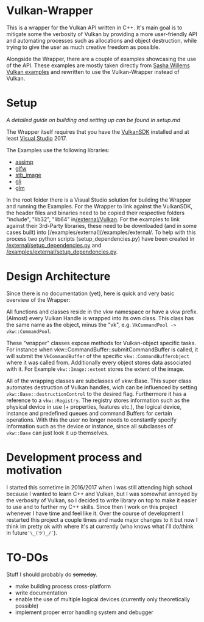 # Vulkan-Wrapper

This is a wrapper for the Vulkan API written in C++. It's main goal is to mitigate some the verbosity of Vulkan by providing a more user-friendly API and automating processes such as allocations and object destruction, while trying to give the user as much creative freedom as possible.

Alongside the Wrapper, there are a couple of examples showcasing the use of the API. These examples are mostly taken directly from [Sasha Willems Vulkan examples](https://github.com/SaschaWillems/Vulkan) and rewritten to use the Vulkan-Wrapper instead of Vulkan. 

# Setup
*A detailed guide on building  and setting up can be found in setup.md*

The Wrapper itself requires that you have the [VulkanSDK](https://vulkan.lunarg.com/) installed and at least [Visual Studio](https://visualstudio.microsoft.com/de/downloads/) 2017.

The Examples use the following libraries:
 - [assimp](https://github.com/assimp/assimp)
 - [glfw](https://github.com/glfw/glfw)
 - [stb_image](https://github.com/nothings/stb)
 - [gli](https://github.com/g-truc/gli)
 - [glm](https://github.com/g-truc/glm)

In the root folder there is a Visual Studio solution for building the Wrapper and running the Examples. For the Wrapper to link against the VulkanSDK, the header files and binaries need to be copied their respective folders "include", "lib32",  "lib64" in[/external/Vulkan](/external/Vulkan/). For the examples to link against their 3rd-Party libraries, these need to be downloaded (and in some cases built) into [/examples/external](/examples/external/. To help with this process two python scripts (setup_dependencies.py) have been created in [/external/setup_dependencies.py](/external/setup_dependencies.py) and [/examples/external/setup_dependencies.py](/examples/external/setup_dependencies.py). 


 # Design Architecture
 Since there is no documentation (yet), here is quick and very basic overview of the Wrapper:
 
All functions and classes reside in the vkw namespace or have a vkw prefix. (Almost) every Vulkan Handle is wrapped into its own class. This class has the same name as the object, minus the "vk", e.g. ``VkCommandPool -> vkw::CommandPool``. 
 
These "wrapper" classes expose methods for Vulkan-object specific tasks. For instance when vkw::CommandBuffer::submitCommandBuffer is called, it will submit the ``VkCommandBuffer`` of the specific ``vkw::CommandBufferobject`` where it was called from. 
Additionally every object stores data associated with it. For Example ``vkw::Image::extent`` stores the extent of the image.
 
 All of the wrapping classes are subclasses of vkw::Base. This super class automates destruction of Vulkan handles, wich can be influenced by setting ``vkw::Base::destructionControl`` to the desired flag. Furthermore it has a reference to a ``vkw::Registry``. The registry stores information such as the physical device in use (+ properties, features etc.), the logical device, instance and predefined queues and command Buffers for certain operations. With this the user no longer needs to constantly specify information such as the device or instance, since all subclasses of ``vkw::Base`` can just look it up themselves.
 
# Development process and motivation

I started this sometime in 2016/2017 when i was still attending high school because I wanted to learn C++ and Vulkan, but I was somewhat annoyed by the verbosity of Vulkan, so I decided to write library on top to make it easier to use and to further my C++ skills. Since then I work on this project whenever I have time and feel like it. Over the course of development I restarted this project a couple times and made major changes to it but now I think im pretty ok with where it's at currently (who knows what i'll do/think in future``¯\_(ツ)_/¯``). 


# TO-DOs
Stuff I should probably do ~~someday~~.

- make building process cross-platform
- write documentation
- enable the use of multiple logical devices (currently only theoretically possible)
- implement proper error handling system and debugger
